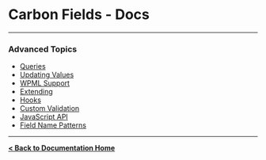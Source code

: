 Carbon Fields - Docs
====================

---

### Advanced Topics

* [Queries](https://github.com/htmlburger/carbon-fields-docs/blob/master/documentation/4-advanced-topics/1-queries.md)
* [Updating Values](https://github.com/htmlburger/carbon-fields-docs/blob/master/documentation/4-advanced-topics/5-updating-values.md)
* [WPML Support](https://github.com/htmlburger/carbon-fields-docs/blob/master/documentation/4-advanced-topics/10-wpml-support.md)
* [Extending](https://github.com/htmlburger/carbon-fields-docs/blob/master/documentation/4-advanced-topics/20-extending.md)
* [Hooks](https://github.com/htmlburger/carbon-fields-docs/blob/master/documentation/4-advanced-topics/30-hooks.md)
* [Custom Validation](https://github.com/htmlburger/carbon-fields-docs/blob/master/documentation/4-advanced-topics/40-custom-validation.md)
* [JavaScript API](https://github.com/htmlburger/carbon-fields-docs/blob/master/documentation/4-advanced-topics/50-javascript-api.md)
* [Field Name Patterns](https://github.com/htmlburger/carbon-fields-docs/blob/master/documentation/4-advanced-topics/60-field-name-patterns.md)

---

**[< Back to Documentation Home](https://github.com/htmlburger/carbon-fields-docs/tree/master/documentation)**